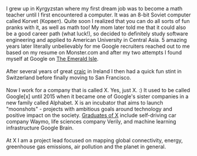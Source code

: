 I grew up in Kyrgyzstan where my first dream job was to become a math teacher until I first encountered a computer. It was an 8-bit Soviet computer called Korvet (Корвет). Quite soon I realized that you can do all sorts of fun pranks with it, as well as math too! My mom later told me that it could also be a good career path (what luck!), so decided to definitely study software engineering and applied to American University in Central Asia. 5 amazing years later literally unbelievably for me Google recruiters reached out to me based on my resume on Monster.com and after my two attempts I found myself at Google on [The Emerald Isle](https://en.wikipedia.org/wiki/Ireland).
<br>
<br>
After several years of great [craic](https://en.wikipedia.org/wiki/Craic) in Ireland I then had a quick fun stint in Switzerland before finally moving to San Francisco.
<br>
<br>
Now I work for a company that is called X. Yes, just X. :) It used to be called Google[x] until 2015 when it became one of Google's sister companies in a new family called Alphabet. X is an incubator that aims to launch "moonshots" - projects with ambitious goals around technology and positive impact on the society. [Graduates of X](https://x.company/projects/) include self-driving car company Waymo, life sciences company Verily, and machine learning infrastructure Google Brain.
<br>
<br>
At X I am a project lead focused on mapping global connectivity, energy, greenhouse gas emissions, air pollution and the planet in general.

